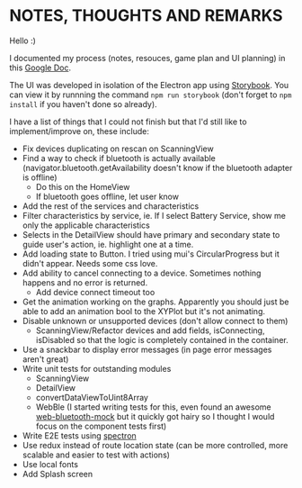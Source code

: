 # NOTES, THOUGHTS AND REMARKS

Hello :)

I documented my process (notes, resouces, game plan and UI planning) in this [Google Doc](https://docs.google.com/document/d/1G4ktM_NMGH9YWKeMwRHlfTaRlELUgkepBf6Pu5duEpQ/edit?usp=sharing).

The UI was developed in isolation of the Electron app using [Storybook](). You can view it by runnning the command `npm run storybook` (don't forget to `npm install` if you haven't done so already).

I have a list of things that I could not finish but that I'd still like to implement/improve on, these include:

- Fix devices duplicating on rescan on ScanningView
- Find a way to check if bluetooth is actually available (navigator.bluetooth.getAvailability doesn't know if the bluetooth adapter is offline)
  - Do this on the HomeView
  - If bluetooth goes offline, let user know
- Add the rest of the services and characteristics
- Filter characteristics by service, ie. If I select Battery Service, show me only the applicable characteristics
- Selects in the DetailView should have primary and secondary state to guide user's action, ie. highlight one at a time.
- Add loading state to Button. I tried using mui's CircularProgress but it didn't appear. Needs some css love.
- Add ability to cancel connecting to a device. Sometimes nothing happens and no error is returned.
  - Add device connect timeout too
- Get the animation working on the graphs. Apparently you should just be able to add an animation bool to the XYPlot but it's not animating.
- Disable unknown or unsupported devices (don't allow connect to them)
  - ScanningView/Refactor devices and add fields, isConnecting, isDisabled so that the logic is completely contained in the container.
- Use a snackbar to display error messages (in page error messages aren't great)
- Write unit tests for outstanding modules
  - ScanningView
  - DetailView
  - convertDataViewToUint8Array
  - WebBle (I started writing tests for this, even found an awesome [web-bluetooth-mock](https://github.com/urish/web-bluetooth-mock) but it quickly got hairy so I thought I would focus on the component tests first)
- Write E2E tests using [spectron](https://github.com/electron-userland/spectron)
- Use redux instead of route location state (can be more controlled, more scalable and easier to test with actions)
- Use local fonts
- Add Splash screen
